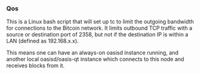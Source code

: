 ### Qos ###

This is a Linux bash script that will set up tc to limit the outgoing bandwidth for connections to the Bitcoin network. It limits outbound TCP traffic with a source or destination port of 2358, but not if the destination IP is within a LAN (defined as 192.168.x.x).

This means one can have an always-on oasisd instance running, and another local oasisd/oasis-qt instance which connects to this node and receives blocks from it.
